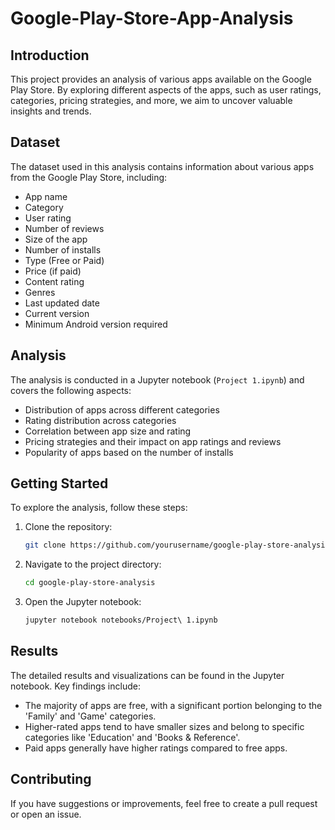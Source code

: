 # Google-Play-Store-App-Analysis

## Introduction
This project provides an analysis of various apps available on the Google Play Store. By exploring different aspects of the apps, such as user ratings, categories, pricing strategies, and more, we aim to uncover valuable insights and trends.

## Dataset
The dataset used in this analysis contains information about various apps from the Google Play Store, including:
- App name
- Category
- User rating
- Number of reviews
- Size of the app
- Number of installs
- Type (Free or Paid)
- Price (if paid)
- Content rating
- Genres
- Last updated date
- Current version
- Minimum Android version required

## Analysis
The analysis is conducted in a Jupyter notebook (`Project 1.ipynb`) and covers the following aspects:
- Distribution of apps across different categories
- Rating distribution across categories
- Correlation between app size and rating
- Pricing strategies and their impact on app ratings and reviews
- Popularity of apps based on the number of installs

## Getting Started
To explore the analysis, follow these steps:

1. Clone the repository:
    ```bash
    git clone https://github.com/yourusername/google-play-store-analysis.git
    ```
2. Navigate to the project directory:
    ```bash
    cd google-play-store-analysis
    ```
3. Open the Jupyter notebook:
    ```bash
    jupyter notebook notebooks/Project\ 1.ipynb
    ```

## Results
The detailed results and visualizations can be found in the Jupyter notebook. Key findings include:
- The majority of apps are free, with a significant portion belonging to the 'Family' and 'Game' categories.
- Higher-rated apps tend to have smaller sizes and belong to specific categories like 'Education' and 'Books & Reference'.
- Paid apps generally have higher ratings compared to free apps.

## Contributing
If you have suggestions or improvements, feel free to create a pull request or open an issue.

